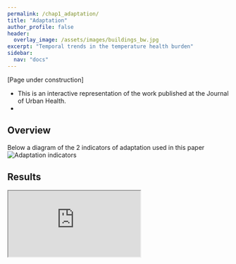 ```yaml
---
permalink: /chap1_adaptation/
title: "Adaptation"
author_profile: false
header:
  overlay_image: /assets/images/buildings_bw.jpg
excerpt: "Temporal trends in the temperature health burden"
sidebar:
  nav: "docs"
---
```


[Page under construction]
* This is an interactive representation of the work published at the Journal of Urban Health.
*
## Overview
Below a diagram of the 2 indicators of adaptation used in this paper
<img align="center" src="https://AinaRB.github.io/climate_and_health/assets/images/Diagram_adaptation_indicators.jpg" alt="Adaptation indicators">

## Results
<iframe 
src="https://AinaRB.github.io/climate_and_health/assets/images/index.html">


## Data and Methods

##Citation:
